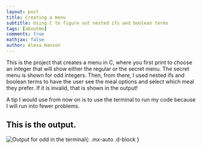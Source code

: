 ```yaml
---
layout: post
title: Creating a menu 
subtitle: Using C to figure out nested ifs and boolean terms 
tags: [aboutme]
comments: true
mathjax: false
author: Alexa Hanson
---
```


This is the project that creates a menu in C, where you first print to choose an integer that will show either the regular or the secret menu. The secret menu is shown for odd integers. Then, from there, I used nested ifs and boolean terms to have the user see the meal options and select which meal they prefer. If it is invalid, that is shown in the output!

A tip I would use from now on is to use the terminal to run my code because I will run into fewer problems.

## This is the output.



![Output for odd in the terminal](https://alexahanson22-ui.github.io/assets/img/outputforodd.png){: .mx-auto .d-block }


